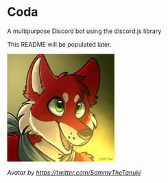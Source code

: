 # Coda
A multipurpose Discord bot using the discord.js library

This README will be populated later.

![Coda](/res/avatar.jpg)

*Avatar by https://twitter.com/SammyTheTanuki*